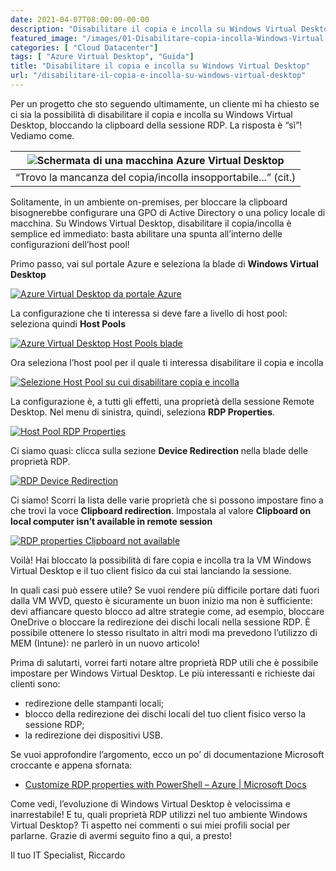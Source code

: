 ```yaml
---
date: 2021-04-07T08:00:00-00:00
description: "Disabilitare il copia e incolla su Windows Virtual Desktop in pochi e semplici passaggi, abilitando una spunta dal portale Azure e senza GPO."
featured_image: "/images/01-Disabilitare-copia-incolla-Windows-Virtual-Desktop-Session.png"
categories: [ "Cloud Datacenter"]
tags: [ "Azure Virtual Desktop", "Guida"]
title: "Disabilitare il copia e incolla su Windows Virtual Desktop"
url: "/disabilitare-il-copia-e-incolla-su-windows-virtual-desktop"
---
```

Per un progetto che sto seguendo ultimamente, un cliente mi ha chiesto se ci sia la possibilità di disabilitare il copia e incolla su Windows Virtual Desktop, bloccando la clipboard della sessione RDP. La risposta è “sì”! Vediamo come.

|![Schermata di una macchina Azure Virtual Desktop](/images/01-Disabilitare-copia-incolla-Windows-Virtual-Desktop-Session.png)|
|:---:                                                                                                                        |
|“Trovo la mancanza del copia/incolla insopportabile...” (cit.)                                                               |

Solitamente, in un ambiente on-premises, per bloccare la clipboard bisognerebbe configurare una GPO di Active Directory o una policy locale di macchina. Su Windows Virtual Desktop, disabilitare il copia/incolla è semplice ed immediato: basta abilitare una spunta all’interno delle configurazioni dell’host pool!

Primo passo, vai sul portale Azure e seleziona la blade di **Windows Virtual Desktop**

[![Azure Virtual Desktop da portale Azure](/images/02-Disabilitare-copia-incolla-Windows-Virtual-Desktop-WVD.png)](02-Disabilitare-copia-incolla-Windows-Virtual-Desktop-WVD.png)

La configurazione che ti interessa si deve fare a livello di host pool: seleziona quindi **Host Pools**

[![Azure Virtual Desktop Host Pools blade](/images/03-Disabilitare-copia-incolla-Windows-Virtual-Desktop-WVD.png)](03-Disabilitare-copia-incolla-Windows-Virtual-Desktop-WVD.png)

Ora seleziona l’host pool per il quale ti interessa disabilitare il copia e incolla

[![Selezione Host Pool su cui disabilitare copia e incolla](/images/04-Disabilitare-copia-incolla-Windows-Virtual-Desktop-HostPools.png)](04-Disabilitare-copia-incolla-Windows-Virtual-Desktop-HostPools.png)

La configurazione è, a tutti gli effetti, una proprietà della sessione Remote Desktop. Nel menu di sinistra, quindi, seleziona **RDP Properties**.

[![Host Pool RDP Properties](/images/05-Disabilitare-copia-incolla-Windows-Virtual-Desktop-RDPProperties.png)](05-Disabilitare-copia-incolla-Windows-Virtual-Desktop-RDPProperties.png)

Ci siamo quasi: clicca sulla sezione **Device Redirection** nella blade delle proprietà RDP.

[![RDP Device Redirection](/images/06-Disabilitare-copia-incolla-Windows-Virtual-Desktop-DeviceRedirection.png)](06-Disabilitare-copia-incolla-Windows-Virtual-Desktop-DeviceRedirection.png)

Ci siamo! Scorri la lista delle varie proprietà che si possono impostare fino a che trovi la voce **Clipboard redirection**. Impostala al valore **Clipboard on local computer isn’t available in remote session**

[![RDP properties Clipboard not available](/images/07-Disabilitare-copia-incolla-Windows-Virtual-Desktop-Clipboard.png)](07-Disabilitare-copia-incolla-Windows-Virtual-Desktop-Clipboard.png)

Voilà! Hai bloccato la possibilità di fare copia e incolla tra la VM Windows Virtual Desktop e il tuo client fisico da cui stai lanciando la sessione.

In quali casi può essere utile? Se vuoi rendere più difficile portare dati fuori dalla VM WVD, questo è sicuramente un buon inizio ma non è sufficiente: devi affiancare questo blocco ad altre strategie come, ad esempio, bloccare OneDrive o bloccare la redirezione dei dischi locali nella sessione RDP. È possibile ottenere lo stesso risultato in altri modi ma prevedono l’utilizzo di MEM (Intune): ne parlerò in un nuovo articolo!

Prima di salutarti, vorrei farti notare altre proprietà RDP utili che è possibile impostare per Windows Virtual Desktop. Le più interessanti e richieste dai clienti sono:
- redirezione delle stampanti locali;
- blocco della redirezione dei dischi locali del tuo client fisico verso la sessione RDP;
- la redirezione dei dispositivi USB.

Se vuoi approfondire l’argomento, ecco un po’ di documentazione Microsoft croccante e appena sfornata:
- [Customize RDP properties with PowerShell – Azure | Microsoft Docs](https://docs.microsoft.com/en-us/azure/virtual-desktop/customize-rdp-properties)

Come vedi, l’evoluzione di Windows Virtual Desktop è velocissima e inarrestabile! E tu, quali proprietà RDP utilizzi nel tuo ambiente Windows Virtual Desktop? Ti aspetto nei commenti o sui miei profili social per parlarne. Grazie di avermi seguito fino a qui, a presto!

Il tuo IT Specialist, Riccardo